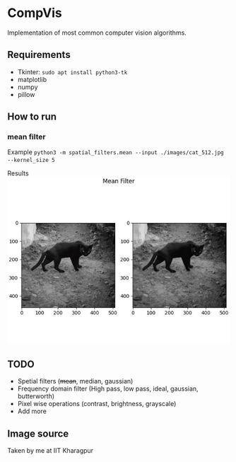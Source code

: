 # CompVis
Implementation of most common computer vision algorithms.

## Requirements
* Tkinter: ``sudo apt install python3-tk``
* matplotlib
* numpy
* pillow

## How to run

### mean filter
Example
``python3 -m spatial_filters.mean --input ./images/cat_512.jpg --kernel_size 5``

Results
![Result of mean filter](./results/mean_result.jpg)

## TODO
* Spetial filters (~~mean~~, median, gaussian)
* Frequency domain filter (High pass, low pass, ideal, gaussian, butterworth)
* Pixel wise operations (contrast, brightness, grayscale)
* Add more


## Image source
Taken by me at IIT Kharagpur